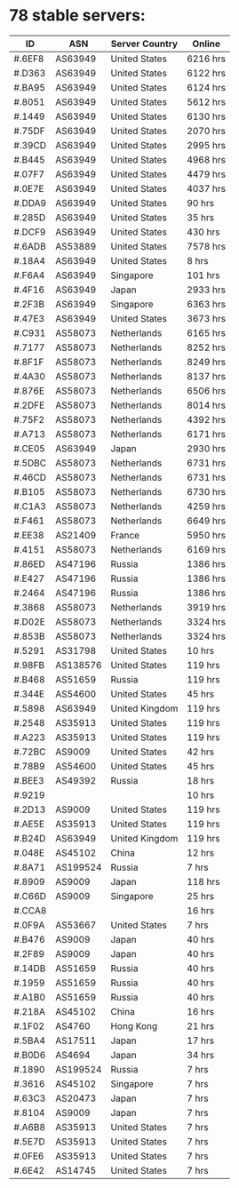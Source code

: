 # 78 stable servers:

| ID | ASN | Server Country | Online |
| ------ | ------ | ------ | ------ |
| #.6EF8 | AS63949 | United States | 6216 hrs |
| #.D363 | AS63949 | United States | 6122 hrs |
| #.BA95 | AS63949 | United States | 6124 hrs |
| #.8051 | AS63949 | United States | 5612 hrs |
| #.1449 | AS63949 | United States | 6130 hrs |
| #.75DF | AS63949 | United States | 2070 hrs |
| #.39CD | AS63949 | United States | 2995 hrs |
| #.B445 | AS63949 | United States | 4968 hrs |
| #.07F7 | AS63949 | United States | 4479 hrs |
| #.0E7E | AS63949 | United States | 4037 hrs |
| #.DDA9 | AS63949 | United States | 90 hrs |
| #.285D | AS63949 | United States | 35 hrs |
| #.DCF9 | AS63949 | United States | 430 hrs |
| #.6ADB | AS53889 | United States | 7578 hrs |
| #.18A4 | AS63949 | United States | 8 hrs |
| #.F6A4 | AS63949 | Singapore | 101 hrs |
| #.4F16 | AS63949 | Japan | 2933 hrs |
| #.2F3B | AS63949 | Singapore | 6363 hrs |
| #.47E3 | AS63949 | United States | 3673 hrs |
| #.C931 | AS58073 | Netherlands | 6165 hrs |
| #.7177 | AS58073 | Netherlands | 8252 hrs |
| #.8F1F | AS58073 | Netherlands | 8249 hrs |
| #.4A30 | AS58073 | Netherlands | 8137 hrs |
| #.876E | AS58073 | Netherlands | 6506 hrs |
| #.2DFE | AS58073 | Netherlands | 8014 hrs |
| #.75F2 | AS58073 | Netherlands | 4392 hrs |
| #.A713 | AS58073 | Netherlands | 6171 hrs |
| #.CE05 | AS63949 | Japan | 2930 hrs |
| #.5DBC | AS58073 | Netherlands | 6731 hrs |
| #.46CD | AS58073 | Netherlands | 6731 hrs |
| #.B105 | AS58073 | Netherlands | 6730 hrs |
| #.C1A3 | AS58073 | Netherlands | 4259 hrs |
| #.F461 | AS58073 | Netherlands | 6649 hrs |
| #.EE38 | AS21409 | France | 5950 hrs |
| #.4151 | AS58073 | Netherlands | 6169 hrs |
| #.86ED | AS47196 | Russia | 1386 hrs |
| #.E427 | AS47196 | Russia | 1386 hrs |
| #.2464 | AS47196 | Russia | 1386 hrs |
| #.3868 | AS58073 | Netherlands | 3919 hrs |
| #.D02E | AS58073 | Netherlands | 3324 hrs |
| #.853B | AS58073 | Netherlands | 3324 hrs |
| #.5291 | AS31798 | United States | 10 hrs |
| #.98FB | AS138576 | United States | 119 hrs |
| #.B468 | AS51659 | Russia | 119 hrs |
| #.344E | AS54600 | United States | 45 hrs |
| #.5898 | AS63949 | United Kingdom | 119 hrs |
| #.2548 | AS35913 | United States | 119 hrs |
| #.A223 | AS35913 | United States | 119 hrs |
| #.72BC | AS9009 | United States | 42 hrs |
| #.78B9 | AS54600 | United States | 45 hrs |
| #.BEE3 | AS49392 | Russia | 18 hrs |
| #.9219 |  |  | 10 hrs |
| #.2D13 | AS9009 | United States | 119 hrs |
| #.AE5E | AS35913 | United States | 119 hrs |
| #.B24D | AS63949 | United Kingdom | 119 hrs |
| #.048E | AS45102 | China | 12 hrs |
| #.8A71 | AS199524 | Russia | 7 hrs |
| #.8909 | AS9009 | Japan | 118 hrs |
| #.C66D | AS9009 | Singapore | 25 hrs |
| #.CCA8 |  |  | 16 hrs |
| #.0F9A | AS53667 | United States | 7 hrs |
| #.B476 | AS9009 | Japan | 40 hrs |
| #.2F89 | AS9009 | Japan | 40 hrs |
| #.14DB | AS51659 | Russia | 40 hrs |
| #.1959 | AS51659 | Russia | 40 hrs |
| #.A1B0 | AS51659 | Russia | 40 hrs |
| #.218A | AS45102 | China | 16 hrs |
| #.1F02 | AS4760 | Hong Kong | 21 hrs |
| #.5BA4 | AS17511 | Japan | 17 hrs |
| #.B0D6 | AS4694 | Japan | 34 hrs |
| #.1890 | AS199524 | Russia | 7 hrs |
| #.3616 | AS45102 | Singapore | 7 hrs |
| #.63C3 | AS20473 | Japan | 7 hrs |
| #.8104 | AS9009 | Japan | 7 hrs |
| #.A6B8 | AS35913 | United States | 7 hrs |
| #.5E7D | AS35913 | United States | 7 hrs |
| #.0FE6 | AS35913 | United States | 7 hrs |
| #.6E42 | AS14745 | United States | 7 hrs |


